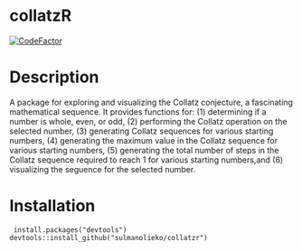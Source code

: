 # collatzR
<a href="https://www.codefactor.io/repository/github/sulmanolieko/collatzr"><img src="https://www.codefactor.io/repository/github/sulmanolieko/collatzr/badge" alt="CodeFactor" /></a>
# Description
A package for exploring and visualizing the Collatz conjecture, a fascinating mathematical sequence. It provides functions for: 
(1) determining if a number is whole, even, or odd, 
(2) performing the Collatz operation on the selected number, 
(3) generating Collatz sequences for various starting numbers, 
(4) generating the maximum value in the Collatz sequence for various starting numbers, 
(5) generating the total number of steps in the Collatz sequence required to reach 1 for various starting numbers,and 
(6) visualizing the seguence for the selected number.
#
# Installation
<code> install.packages("devtools")
devtools::install_github("sulmanolieko/collatzr")</code>

